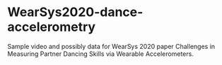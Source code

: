# WearSys2020-dance-accelerometry
Sample video and possibly data for WearSys 2020 paper Challenges in Measuring Partner Dancing Skills via Wearable Accelerometers.
